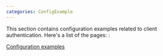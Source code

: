 ```yaml
---
categories: ConfigExample
---
```

This section contains configuration examples related to client
authentication. Here's a list of the pages: :

[Configuration
examples](/ConfigExamples)
